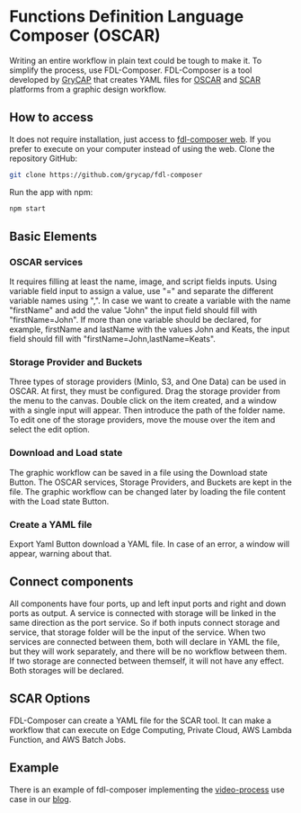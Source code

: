 # Functions Definition Language Composer (OSCAR)

Writing an entire workflow in plain text could be tough to make it. To simplify the process, use FDL-Composer. FDL-Composer is a tool developed by [GryCAP](https://www.grycap.upv.es/) that creates YAML files for [OSCAR](https://oscar.grycap.net/) and [SCAR](https://scar.readthedocs.io) platforms from a graphic design workflow.

## How to access

It does not require installation, just access to [fdl-composer web](https://composer.oscar.grycap.net/). If you prefer to execute on your computer instead of using the web. Clone the repository GitHub:

``` sh
git clone https://github.com/grycap/fdl-composer
```

Run the app with npm:

``` sh
npm start
```

## Basic Elements

### OSCAR services

It requires filling at least the name, image, and script fields inputs. Using variable field input to assign a value, use "=" and separate the different variable names using ",". In case we want to create a variable with the name "firstName" and add the value "John" the input field should fill with "firstName=John". If more than one variable should be declared, for example, firstName and lastName with the values John and Keats, the input field should fill with "firstName=John,lastName=Keats".

### Storage Provider and Buckets

Three types of storage providers (MinIo, S3, and One Data) can be used in OSCAR. At first, they must be configured. Drag the storage provider from the menu to the canvas. Double click on the item created, and a window with a single input will appear. Then introduce the path of the folder name. To edit one of the storage providers, move the mouse over the item and select the edit option.

### Download and Load state

The graphic workflow can be saved in a file using the Download state Button. The OSCAR services, Storage Providers, and Buckets are kept in the file. The graphic workflow can be changed later by loading the file content with the Load state Button.

### Create a YAML file

Export Yaml Button download a YAML file. In case of an error, a window will appear, warning about that.

## Connect components

All components have four ports, up and left input ports and right and down ports as output. A service is connected with storage will be linked in the same direction as the port service. So if both inputs connect storage and service, that storage folder will be the input of the service. When two services are connected between them, both will declare in YAML the file, but they will work separately, and there will be no workflow between them. If two storage are connected between themself, it will not have any effect. Both storages will be declared.

## SCAR Options

FDL-Composer can create a YAML file for the SCAR tool. It can make a workflow that can execute on Edge Computing, Private Cloud, AWS Lambda Function, and AWS Batch Jobs.

## Example

There is an example of fdl-composer implementing the [video-process](https://github.com/grycap/oscar/tree/master/examples/video-process) use case in our [blog](https://oscar.grycap.net/blog/post-oscar-fdl-composer/).
